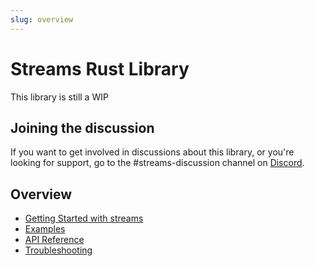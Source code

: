 ```yaml
---
slug: overview
---
```

# Streams Rust Library
This library is still a WIP 

## Joining the discussion
If you want to get involved in discussions about this library, or you're looking for support, go to the #streams-discussion channel on [Discord](https://discord.iota.org).

## Overview
- [Getting Started with streams](getting_started.md)
- [Examples](examples.md)
- [API Reference](api_reference.md)
- [Troubleshooting](troubleshooting.md)
